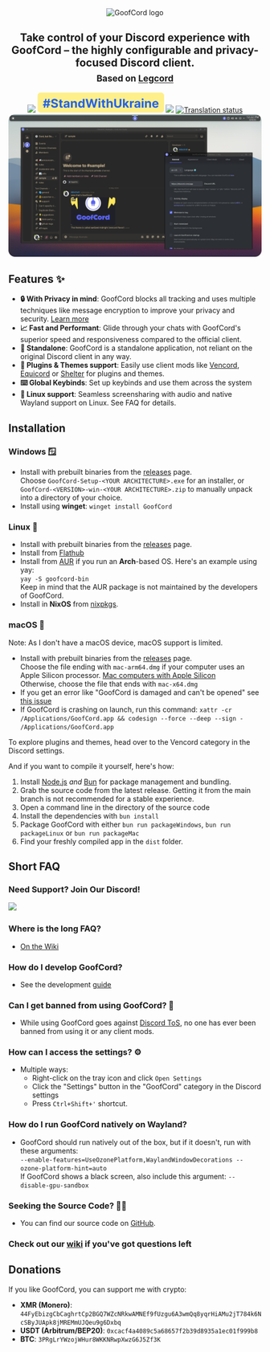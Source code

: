<div align="center">
<img src="assetsDev/gf_logo_full.png" width="520" alt="GoofCord logo">
<h2>Take control of your Discord experience with GoofCord – the highly configurable and privacy-focused Discord client.<br><sub>Based on <a href="https://github.com/Legcord/Legcord">Legcord</a></sub></h2>
<img src="https://img.shields.io/github/downloads/Milkshiift/GoofCord/total">
<a href="https://github.com/vshymanskyy/StandWithUkraine/blob/main/docs/README.md"><img src="https://raw.githubusercontent.com/vshymanskyy/StandWithUkraine/main/badges/StandWithUkraine.svg"></a>
<img src="https://img.shields.io/github/license/Milkshiift/GoofCord">
<a href="https://hosted.weblate.org/engage/goofcord/">
<img src="https://hosted.weblate.org/widget/goofcord/goofcord/svg-badge.svg" alt="Translation status" />
</a><br>
<img src="assetsDev/screenshot1_rounded.png" width="520" alt="Screenshot of GoofCord">
</div>

## Features :sparkles:
- **:lock: With Privacy in mind**: GoofCord blocks all tracking and uses multiple techniques like message encryption to improve your privacy and security. [Learn more](https://github.com/Milkshiift/GoofCord/wiki/Privacy-FAQ)
- **:chart_with_upwards_trend: Fast and Performant**: Glide through your chats with GoofCord's superior speed and responsiveness compared to the official client. 
- **:bookmark: Standalone**: GoofCord is a standalone application, not reliant on the original Discord client in any way.
- **:electric_plug: Plugins & Themes support**: Easily use client mods like [Vencord](https://github.com/Vendicated/Vencord), [Equicord](https://github.com/Equicord/Equicord) or [Shelter](https://github.com/uwu/shelter) for plugins and themes.
- **⌨️ Global Keybinds**: Set up keybinds and use them across the system
- **🐧 Linux support**: Seamless screensharing with audio and native Wayland support on Linux. See FAQ for details.

## Installation
### Windows 🪟

* Install with prebuilt binaries from the [releases](https://github.com/Milkshiift/GoofCord/releases/latest) page.    
Choose `GoofCord-Setup-<YOUR ARCHITECTURE>.exe` for an installer, or    
`GoofCord-<VERSION>-win-<YOUR ARCHITECTURE>.zip` to manually unpack into a directory of your choice.
* Install using **winget**: `winget install GoofCord`

### Linux 🐧

* Install with prebuilt binaries from the [releases](https://github.com/Milkshiift/GoofCord/releases/latest) page.
* Install from [Flathub](https://flathub.org/apps/io.github.milkshiift.GoofCord)
* Install from [AUR](https://aur.archlinux.org/packages/goofcord-bin) if you run an **Arch**-based OS. Here's an example using yay:    
`yay -S goofcord-bin`    
Keep in mind that the AUR package is not maintained by the developers of GoofCord.
* Install in **NixOS** from [nixpkgs](https://search.nixos.org/packages?channel=unstable&query=goofcord).

### macOS 🍏
Note: As I don't have a macOS device, macOS support is limited.
* Install with prebuilt binaries from the [releases](https://github.com/Milkshiift/GoofCord/releases/latest) page.    
Choose the file ending with `mac-arm64.dmg` if your computer uses an Apple Silicon processor. [Mac computers with Apple Silicon](https://support.apple.com/en-us/HT211814)      
Otherwise, choose the file that ends with `mac-x64.dmg`
* If you get an error like "GoofCord is damaged and can't be opened" see [this issue](https://github.com/Milkshiift/GoofCord/issues/7) 
* If GoofCord is crashing on launch, run this command: `xattr -cr /Applications/GoofCord.app && codesign --force --deep --sign - /Applications/GoofCord.app`

To explore plugins and themes, head over to the Vencord category in the Discord settings.
    
And if you want to compile it yourself, here's how:
1. Install [Node.js](https://nodejs.dev) *and* [Bun](https://bun.sh) for package management and bundling.
2. Grab the source code from the latest release. Getting it from the main branch is not recommended for a stable experience.
3. Open a command line in the directory of the source code
4. Install the dependencies with `bun install`
5. Package GoofCord with either `bun run packageWindows`, `bun run packageLinux` or `bun run packageMac`
6. Find your freshly compiled app in the `dist` folder.

## Short FAQ
### Need Support? Join Our Discord!
[![](https://dcbadge.vercel.app/api/server/CZc4bpnjmm)](https://discord.gg/CZc4bpnjmm)

### Where is the long FAQ?
- [On the Wiki](https://github.com/Milkshiift/GoofCord/wiki/FAQ)

### How do I develop GoofCord?
- See the development [guide](https://github.com/Milkshiift/GoofCord/wiki/How-to-develop-GoofCord)

### Can I get banned from using GoofCord? 🤔
- While using GoofCord goes against [Discord ToS](https://discord.com/terms#software-in-discord%E2%80%99s-services), no one has ever been banned from using it or any client mods.

### How can I access the settings? ⚙️
- Multiple ways:
  - Right-click on the tray icon and click `Open Settings`
  - Click the "Settings" button in the "GoofCord" category in the Discord settings
  - Press `Ctrl+Shift+'` shortcut.

### How do I run GoofCord natively on Wayland?
- GoofCord should run natively out of the box, but if it doesn't, run with these arguments:    
`--enable-features=UseOzonePlatform,WaylandWindowDecorations --ozone-platform-hint=auto`    
If GoofCord shows a black screen, also include this argument: `--disable-gpu-sandbox`

### Seeking the Source Code? 🕵️‍♂️
- You can find our source code on [GitHub](https://github.com/Milkshiift/GoofCord/).

### Check out our [wiki](https://github.com/Milkshiift/GoofCord/wiki) if you've got questions left

## Donations
If you like GoofCord, you can support me with crypto:
- **XMR (Monero)**: `44FyEbizgCbCaghrtCp2BGQ7WZcNRkwAMNEf9fUzgu6A3wmQq8yqrHiAMu2jT784k6NcSByJUApk8jMREMmUJQeu9g6Dxbq`
- **USDT (Arbitrum/BEP20)**: `0xcacf4a4089c5a68657f2b39d8935a1ec01f999b8`
- **BTC**: `3PRgLrYWzojWHur8WKKNRwpXwzG6J5Zf3K`
